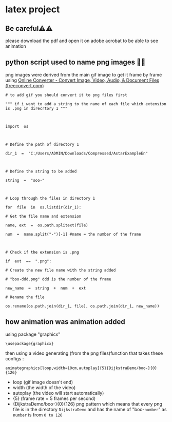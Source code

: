 ﻿# latex project
## Be careful⚠️⚠️
please download the pdf and open it on  adobe acrobat to be able to see animation

## python script used to name png images  🐍🐍
png images were derived from the main gif image to get it frame by frame using
[Online Converter - Convert Image, Video, Audio, & Document Files (freeconvert.com)](https://www.freeconvert.com/pt/gif-to-png/download)

    # to add gif you should convert it to png files first
    
    """ if i want to add a string to the name of each file which extension is .png in direcrtory 1 """
    
      
    
    import  os
    
      
    
    # Define the path of directory 1
    
    dir_1  =  "C:/Users/ADMIN/Downloads/Compressed/AstarExampleEn"
    
      
    
    # Define the string to be added
    
    string  =  "soo-"
    
      
    
    # Loop through the files in directory 1
    
    for  file  in  os.listdir(dir_1):
    
    # Get the file name and extension
    
    name, ext  =  os.path.splitext(file)
    
    num  =  name.split("-")[-1] #name = the number of the frame
    
      
    
    # Check if the extension is .png
    
    if  ext  ==  ".png":
    
    # Create the new file name with the string added
    
    # "boo-ddd.png" ddd is the number of the frame
    
    new_name  =  string  +  num  +  ext
    
    # Rename the file
    
    os.rename(os.path.join(dir_1, file), os.path.join(dir_1, new_name))

##  how animation was animation added
using package "graphicx"

    \usepackage{graphicx}

then using a video generating (from the png files)function that takes these configs :

    animategraphics[loop,width=10cm,autoplay]{5}{DijkstraDemo/boo-}{0}{126}

 - loop (gif image doesn't end)
 - width (the width of the video)
 - autoplay (the video will start automatically)
 - {5} (frame rate = 5 frames per second)
 - {DijkstraDemo/boo-}{0}{126} png pattern which means that every png file is in the directory `DijkstraDemo` and has the name of "boo-`number`" as `number` is from `0 to 126`    


